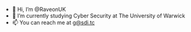 - 👋 Hi, I’m @RaveonUK
- 🌱 I’m currently studying Cyber Security at The University of Warwick
- 📫 You can reach me at g@sdi.tc

<!---
RaveonUK/RaveonUK is a ✨ special ✨ repository because its `README.md` (this file) appears on your GitHub profile.
You can click the Preview link to take a look at your changes.
--->
